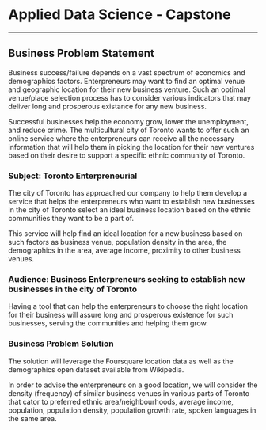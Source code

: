 # Applied Data Science - Capstone

<hr>

## Business Problem Statement

Business success/failure depends on a vast spectrum of economics and demographics factors. Enterpreneurs may want to find an optimal venue and geographic location for their new business venture. Such an optimal venue/place selection process has to consider various indicators that may deliver long and prosperous existance for any new business. 

Successful businesses help the economy grow, lower the unemployment, and reduce crime. The multicultural city of Toronto wants to offer such an online service where the enterpreneurs can receive all the necessary information that will help them in picking the location for their new ventures based on their desire to support a specific ethnic community of Toronto.

### Subject: Toronto Enterpreneurial 

The city of Toronto has approached our company to help them develop a service that helps the enterpreneurs who want to establish new businesses in the city of Toronto select an ideal business location based on the ethnic communities they want to be a part of. 

This service will help find an ideal location for a new business based on such factors as business venue, population density in the area, the demographics in the area, average income, proximity to other business venues.

### Audience: Business Enterpreneurs seeking to establish new businesses in the city of Toronto

Having a tool that can help the enterpreneurs to choose the right location for their business will assure long and prosperous existence for such businesses, serving the communities and helping them grow. 

### Business Problem Solution 

The solution will leverage the Foursquare location data as well as the demographics open dataset available from Wikipedia.

In order to advise the enterpreneurs on a good location, we will consider the density (frequency) of similar business venues in various parts of Toronto that cator to preferred ethnic area/neighbourhoods, average income, population, population density, population growth rate, spoken languages in the same area.



